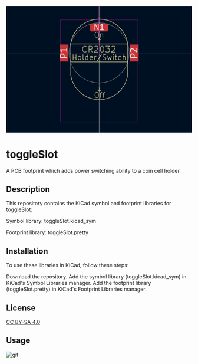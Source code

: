 ![ToggleSlot Footprint](image.png)
# toggleSlot
A PCB footprint which adds power switching ability to a coin cell holder 

## Description

This repository contains the KiCad symbol and footprint libraries for toggleSlot:

Symbol library: toggleSlot.kicad_sym

Footprint library: toggleSlot.pretty

## Installation

To use these libraries in KiCad, follow these steps:

Download the repository.
Add the symbol library (toggleSlot.kicad_sym) in KiCad's Symbol Libraries manager.
Add the footprint library (toggleSlot.pretty) in KiCad's Footprint Libraries manager.

## License

[CC BY-SA 4.0](https://creativecommons.org/licenses/by-sa/4.0/)

## Usage

![gif](usage.gif)
